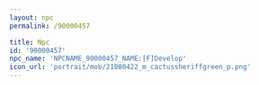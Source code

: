 ```yaml
---
layout: npc
permalink: /90000457

title: Npc
id: '90000457'
npc_name: 'NPCNAME_90000457_NAME:[F]Develop'
icon_url: 'portrait/mob/21000422_m_cactussheriffgreen_p.png'
---
```

